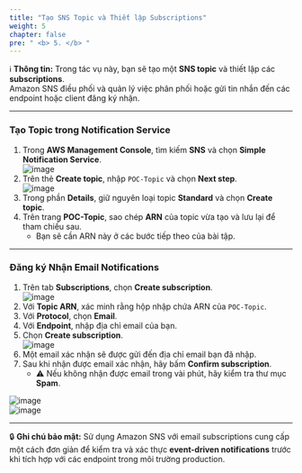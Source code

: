 ```yaml
---
title: "Tạo SNS Topic và Thiết lập Subscriptions"
weight: 5
chapter: false
pre: " <b> 5. </b> "
---
```


ℹ️ **Thông tin:** Trong tác vụ này, bạn sẽ tạo một **SNS topic** và thiết lập các **subscriptions**.  
Amazon SNS điều phối và quản lý việc phân phối hoặc gửi tin nhắn đến các endpoint hoặc client đăng ký nhận.

---

### Tạo Topic trong Notification Service

1. Trong **AWS Management Console**, tìm kiếm **SNS** và chọn **Simple Notification Service**.  
![image](/images/5-CreateSNSTopic/01-sns.png)  
2. Trên thẻ **Create topic**, nhập `POC-Topic` và chọn **Next step**.  
![image](/images/5-CreateSNSTopic/02-sns.png)  
3. Trong phần **Details**, giữ nguyên loại topic **Standard** và chọn **Create topic**.  
4. Trên trang **POC-Topic**, sao chép **ARN** của topic vừa tạo và lưu lại để tham chiếu sau.  
   - Bạn sẽ cần ARN này ở các bước tiếp theo của bài tập.  

---

### Đăng ký Nhận Email Notifications

1. Trên tab **Subscriptions**, chọn **Create subscription**.  
![image](/images/5-CreateSNSTopic/03-sns.png)  
2. Với **Topic ARN**, xác minh rằng hộp nhập chứa ARN của `POC-Topic`.  
3. Với **Protocol**, chọn **Email**.  
4. Với **Endpoint**, nhập địa chỉ email của bạn.  
5. Chọn **Create subscription**.  
![image](/images/5-CreateSNSTopic/04-sns.png)  
6. Một email xác nhận sẽ được gửi đến địa chỉ email bạn đã nhập.  
7. Sau khi nhận được email xác nhận, hãy bấm **Confirm subscription**.  
   - ⚠️ Nếu không nhận được email trong vài phút, hãy kiểm tra thư mục **Spam**.  

![image](/images/5-CreateSNSTopic/05-sns.png)  
![image](/images/5-CreateSNSTopic/06-sns.png)  

---

🔒 **Ghi chú bảo mật:** Sử dụng Amazon SNS với email subscriptions cung cấp một cách đơn giản để kiểm tra và xác thực **event-driven notifications** trước khi tích hợp với các endpoint trong môi trường production.
